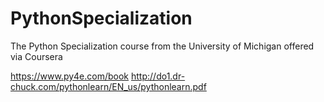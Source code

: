 # PythonSpecialization
The Python Specialization course from the University of Michigan offered via Coursera

https://www.py4e.com/book
http://do1.dr-chuck.com/pythonlearn/EN_us/pythonlearn.pdf
